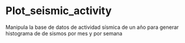 # Plot_seismic_activity

Manipula la base de datos de actividad sísmica de un año para generar histograma de de sismos por mes y por semana

